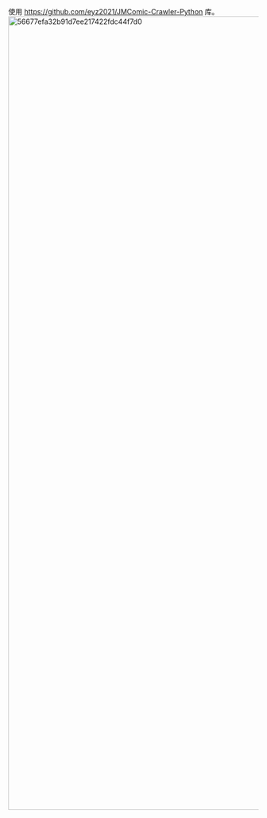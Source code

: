 使用 https://github.com/eyz2021/JMComic-Crawler-Python 库。
<img width="2559" height="1599" alt="56677efa32b91d7ee217422fdc44f7d0" src="https://github.com/user-attachments/assets/cd9d6d53-abec-4156-a5dd-d2eff62332f9" />
